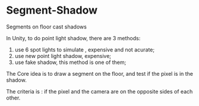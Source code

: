# Segment-Shadow
Segments on floor cast shadows

In Unity, to do point light shadow, there are 3 methods:
1. use 6 spot lights to simulate , expensive and not acurate;
2. use new point light shadow, expensive;
3. use fake shadow, this method is one of them;

The Core idea is to draw a segment on the floor, and test if the pixel is in the shadow.

The criteria is : if the pixel and the camera are on the opposite sides of each other.
